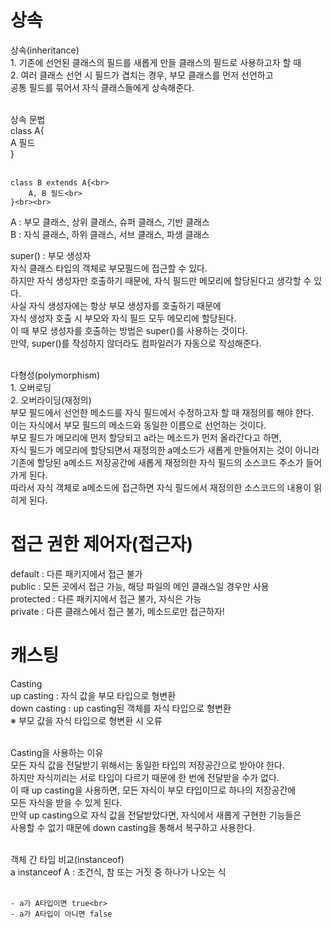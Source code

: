 # 상속
상속(inheritance)<br>
	1. 기존에 선언된 클래스의 필드를 새롭게 만들 클래스의 필드로 사용하고자 할 때<br>
	2. 여러 클래스 선언 시 필드가 겹치는 경우, 부모 클래스를 먼저 선언하고<br>
	    공통 필드를 묶어서 자식 클래스들에게 상속해준다.<br><br>

상속 문법<br>
	class A{<br>
		A 필드<br>
	}<br><br>
	
	class B extends A{<br>
		A, B 필드<br>
	}<br><br>

A : 부모 클래스, 상위 클래스, 슈퍼 클래스, 기반 클래스<br>
B : 자식 클래스, 하위 클래스, 서브 클래스, 파생 클래스<br>

super() : 부모 생성자<br>
	자식 클래스 타입의 객체로 부모필드에 접근할 수 있다.<br>
	하지만 자식 생성자만 호출하기 때문에, 자식 필드만 메모리에 할당된다고 생각할 수 있다.<br>
	사실 자식 생성자에는 항상 부모 생성자를 호출하기 때문에<br>
	자식 생성자 호출 시 부모와 자식 필드 모두 메모리에 할당된다.<br>
	이 때 부모 생성자를 호출하는 방법은 super()를 사용하는 것이다.<br>
	만약, super()를 작성하지 않더라도 컴파일러가 자동으로 작성해준다.<br><br>

다형성(polymorphism)<br>
	1. 오버로딩<br>
	2. 오버라이딩(재정의)<br>
		부모 필드에서 선언한 메소드를 자식 필드에서 수정하고자 할 때 재정의를 해야 한다.<br>
		이는 자식에서 부모 필드의 메소드와 동일한 이름으로 선언하는 것이다.<br>
		부모 필드가 메모리에 먼저 할당되고 a라는 메소드가 먼저 올라간다고 하면,<br>
		자식 필드가 메모리에 할당되면서 재정의한 a메소드가 새롭게 만들어지는 것이 아니라<br>
		기존에 할당된 a메소드 저장공간에 새롭게 재정의한 자식 필드의 소스코드 주소가 들어가게 된다.<br>
		따라서 자식 객체로 a메소드에 접근하면 자식 필드에서 재정의한 소스코드의 내용이 읽히게 된다.<br>
    
# 접근 권한 제어자(접근자)
default : 다른 패키지에서 접근 불가<br>
public : 모든 곳에서 접근 가능, 해당 파일의 메인 클래스일 경우만 사용<br>
protected : 다른 패키지에서 접근 불가, 자식은 가능<br>
private : 다른 클래스에서 접근 불가, 메소드로만 접근하자!<br>

# 캐스팅
Casting<br>
	up casting : 자식 값을 부모 타입으로 형변환<br>
	down casting : up casting된 객체를 자식 타입으로 형변환<br>
	※ 부모 값을 자식 타입으로 형변환 시 오류<br><br>

Casting을 사용하는 이유<br>
	모든 자식 값을 전달받기 위해서는 동일한 타입의 저장공간으로 받아야 한다.<br>
	하지만 자식끼리는 서로 타입이 다르기 때문에 한 번에 전달받을 수가 없다.<br>
	이 때 up casting을 사용하면, 모든 자식이 부모 타입이므로 하나의 저장공간에<br>
	모든 자식을 받을 수 있게 된다.<br>
	만약 up casting으로 자식 값을 전달받았다면, 자식에서 새롭게 구현한 기능들은<br>
	사용할 수 없기 때문에 down casting을 통해서 복구하고 사용한다.<br><br>

객체 간 타입 비교(instanceof)<br>
	a instanceof A : 조건식, 참 또는 거짓 중 하나가 나오는 식<br><br>
	
	- a가 A타입이면 true<br>
	- a가 A타입이 아니면 false
